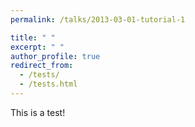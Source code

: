 ```yaml
---
permalink: /talks/2013-03-01-tutorial-1

title: " "
excerpt: " "
author_profile: true
redirect_from: 
  - /tests/
  - /tests.html
---
```

This is a test!
